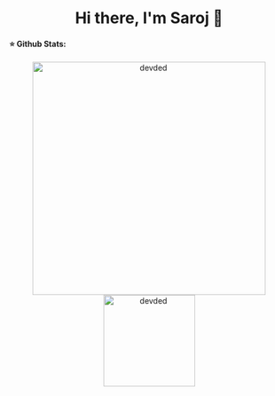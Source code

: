 <h1 align="center"> Hi there, I'm Saroj 👋</h1>

<!--
**saroj-karki/saroj-karki** is a ✨ _special_ ✨ repository because its `README.md` (this file) appears on your GitHub profile.

Here are some ideas to get you started:

- 🔭 I’m currently working on ...
- 🌱 I’m currently learning ...
- 👯 I’m looking to collaborate on ...
- 🤔 I’m looking for help with ...
- 💬 Ask me about ...
- 📫 How to reach me: ...
- 😄 Pronouns: ...
- ⚡ Fun fact: ...
-->
 #### ⭐  Github Stats:

 <p align="center"> 
    <img src="https://github-readme-stats.vercel.app/api?username=saroj-karki&count_private=true&show_icons=true&theme=buefy" alt="devded" width="420"/> 
    <img src="https://github-readme-stats.vercel.app/api/top-langs/?username=saroj-karki&hide=jupyter%20notebook,html,css&langs_count=8&layout=compact&theme=buefy" alt="devded" height="165" />
 </p>
